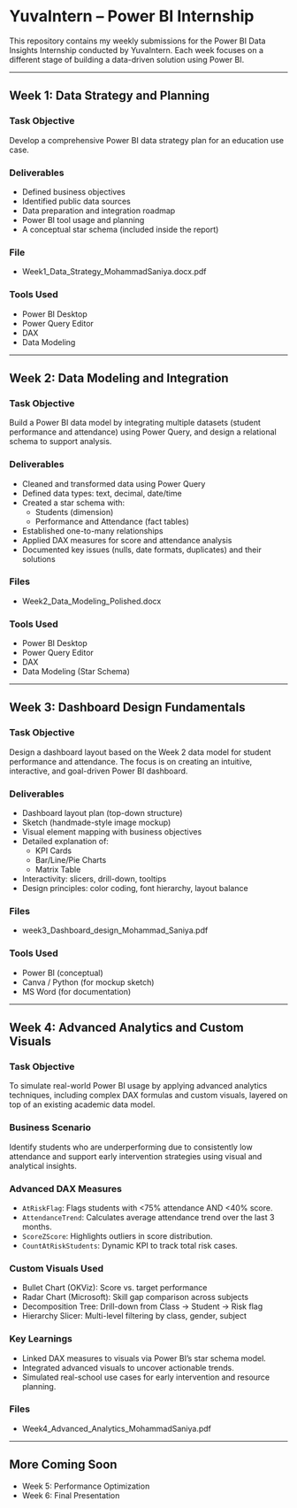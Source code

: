 # YuvaIntern – Power BI Internship

This repository contains my weekly submissions for the Power BI Data Insights Internship conducted by YuvaIntern. Each week focuses on a different stage of building a data-driven solution using Power BI.

---

## Week 1: Data Strategy and Planning

### Task Objective
Develop a comprehensive Power BI data strategy plan for an education use case.

### Deliverables
- Defined business objectives  
- Identified public data sources  
- Data preparation and integration roadmap  
- Power BI tool usage and planning  
- A conceptual star schema (included inside the report)

### File
- Week1_Data_Strategy_MohammadSaniya.docx.pdf

### Tools Used
- Power BI Desktop  
- Power Query Editor  
- DAX  
- Data Modeling

---

## Week 2: Data Modeling and Integration

### Task Objective
Build a Power BI data model by integrating multiple datasets (student performance and attendance) using Power Query, and design a relational schema to support analysis.

### Deliverables
- Cleaned and transformed data using Power Query  
- Defined data types: text, decimal, date/time  
- Created a star schema with:
  - Students (dimension)  
  - Performance and Attendance (fact tables)  
- Established one-to-many relationships  
- Applied DAX measures for score and attendance analysis  
- Documented key issues (nulls, date formats, duplicates) and their solutions

### Files
- Week2_Data_Modeling_Polished.docx

### Tools Used
- Power BI Desktop  
- Power Query Editor  
- DAX  
- Data Modeling (Star Schema)

---
## Week 3: Dashboard Design Fundamentals

### Task Objective
Design a dashboard layout based on the Week 2 data model for student performance and attendance. The focus is on creating an intuitive, interactive, and goal-driven Power BI dashboard.

### Deliverables
- Dashboard layout plan (top-down structure)
- Sketch (handmade-style image mockup)
- Visual element mapping with business objectives
- Detailed explanation of:
  - KPI Cards
  - Bar/Line/Pie Charts
  - Matrix Table
- Interactivity: slicers, drill-down, tooltips
- Design principles: color coding, font hierarchy, layout balance

### Files
- week3_Dashboard_design_Mohammad_Saniya.pdf  

### Tools Used
- Power BI (conceptual)
- Canva / Python (for mockup sketch)
- MS Word (for documentation)
  
---
## Week 4: Advanced Analytics and Custom Visuals

### Task Objective
To simulate real-world Power BI usage by applying advanced analytics techniques, including complex DAX formulas and custom visuals, layered on top of an existing academic data model.

### Business Scenario
Identify students who are underperforming due to consistently low attendance and support early intervention strategies using visual and analytical insights.

### Advanced DAX Measures
- `AtRiskFlag`: Flags students with <75% attendance AND <40% score.
- `AttendanceTrend`: Calculates average attendance trend over the last 3 months.
- `ScoreZScore`: Highlights outliers in score distribution.
- `CountAtRiskStudents`: Dynamic KPI to track total risk cases.

### Custom Visuals Used
- Bullet Chart (OKViz): Score vs. target performance
- Radar Chart (Microsoft): Skill gap comparison across subjects
- Decomposition Tree: Drill-down from Class → Student → Risk flag
- Hierarchy Slicer: Multi-level filtering by class, gender, subject

### Key Learnings
- Linked DAX measures to visuals via Power BI’s star schema model.
- Integrated advanced visuals to uncover actionable trends.
- Simulated real-school use cases for early intervention and resource planning.

### Files
- Week4_Advanced_Analytics_MohammadSaniya.pdf
---
## More Coming Soon  
- Week 5: Performance Optimization  
- Week 6: Final Presentation


